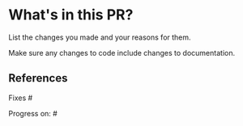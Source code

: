 # What's in this PR?

List the changes you made and your reasons for them.

Make sure any changes to code include changes to documentation.

## References
Fixes #

Progress on: #
